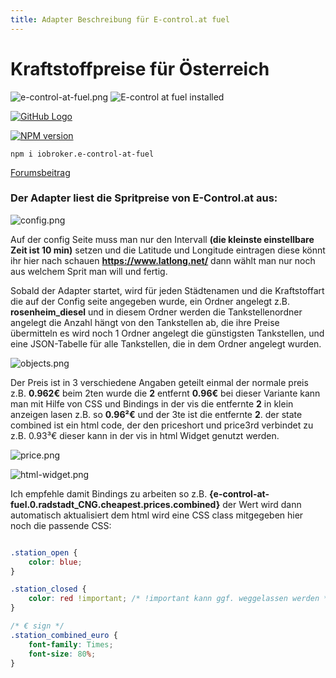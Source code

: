 ```yaml
---
title: Adapter Beschreibung für E-control.at fuel
---
```


# Kraftstoffpreise für Österreich
<img class="image" src="/images/media/e-control-at-fuel/e-control-at-fuel.png#center" alt="e-control-at-fuel.png" title="E-control at fuel" />
<img src="https://iobroker.live/badges/e-control-at-fuel-installed.svg#center#install" alt="E-control at fuel installed" title="E-control at fuel installed" />

[![GitHub Logo](/images/GitHub.png#icons)](https://github.com/xXBJXx/ioBroker.e-control-at-fuel)

[![NPM version](https://img.shields.io/npm/v/iobroker.e-control-at-fuel.svg?logo=npm#NPM)](https://www.npmjs.com/package/iobroker.e-control-at-fuel)
``` shell
npm i iobroker.e-control-at-fuel
```

[Forumsbeitrag](https://forum.iobroker.net/topic/33033/e-control-at-fuel-kraftstoffpreise-f%C3%BCr-%C3%B6sterreich)

### Der Adapter liest die Spritpreise von E-Control.at aus:

![config.png](/images/media/e-control-at-fuel/config.png)

Auf der config Seite muss man nur den Intervall **(die kleinste einstellbare Zeit ist 10 min)** setzen und die Latitude 
und Longitude eintragen diese könnt ihr hier nach schauen **https://www.latlong.net/** dann wählt man nur noch aus 
welchem Sprit man will und fertig.

Sobald der Adapter startet, wird für jeden Städtenamen und die Kraftstoffart die auf der Config seite angegeben wurde, 
ein Ordner angelegt z.B. **rosenheim_diesel** und in diesem Ordner werden die Tankstellenordner angelegt die Anzahl 
hängt von den Tankstellen ab, die ihre Preise übermitteln es wird noch 1 Ordner angelegt die günstigsten Tankstellen, 
und eine JSON-Tabelle für alle Tankstellen, die in dem Ordner angelegt wurden.

![objects.png](/images/media/e-control-at-fuel/object.png)

Der Preis ist in 3 verschiedene Angaben geteilt einmal der normale preis z.B. **0.962€** beim 2ten wurde die **2** 
entfernt **0.96€** bei dieser Variante kann man mit Hilfe von CSS und Bindings in der vis die entfernte **2** in klein 
anzeigen lasen z.B. so **0.96²€** und der 3te ist die entfernte **2**.
der state combined ist ein html code, der den priceshort und price3rd verbindet zu z.B. 0.93³€ dieser kann in der vis 
in html Widget genutzt werden.

![price.png](/images/media/e-control-at-fuel/price.png)

![html-widget.png](/images/media/e-control-at-fuel/html-widget.png)

Ich empfehle damit Bindings zu arbeiten so z.B. **{e-control-at-fuel.0.radstadt_CNG.cheapest.prices.combined}** der 
Wert wird dann automatisch aktualisiert
dem html wird eine CSS class mitgegeben hier noch die passende CSS:

``` css

.station_open {
    color: blue;
}

.station_closed {
    color: red !important; /* !important kann ggf. weggelassen werden */
}

/* € sign */
.station_combined_euro {
    font-family: Times;
    font-size: 80%;
}

```